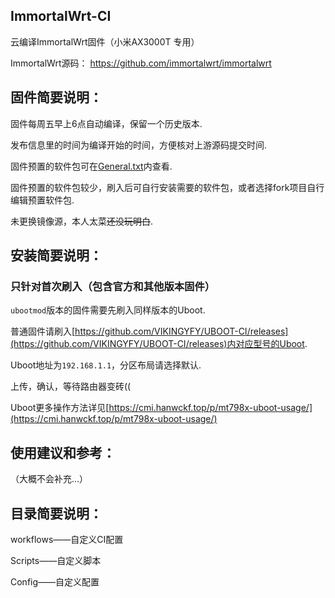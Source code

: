 ## ImmortalWrt-CI
云编译ImmortalWrt固件（小米AX3000T 专用）

ImmortalWrt源码：
https://github.com/immortalwrt/immortalwrt

## 固件简要说明：

固件每周五早上6点自动编译，保留一个历史版本.

发布信息里的时间为编译开始的时间，方便核对上游源码提交时间.

固件预置的软件包可在[General.txt](https://github.com/Xiaodu233/ImmortalWrt-CI-AX3000T/blob/main/Config/General.txt)内查看.

固件预置的软件包较少，刷入后可自行安装需要的软件包，或者选择fork项目自行编辑预置软件包.

未更换镜像源，本人太菜~~还没玩明白~~.

## 安装简要说明：

### 只针对首次刷入（包含官方和其他版本固件）

`ubootmod`版本的固件需要先刷入同样版本的Uboot.

普通固件请刷入[https://github.com/VIKINGYFY/UBOOT-CI/releases](https://github.com/VIKINGYFY/UBOOT-CI/releases)内对应型号的Uboot.

Uboot地址为`192.168.1.1`，分区布局请选择默认.

上传，确认，等待路由器变砖((

Uboot更多操作方法详见[https://cmi.hanwckf.top/p/mt798x-uboot-usage/](https://cmi.hanwckf.top/p/mt798x-uboot-usage/)

## 使用建议和参考：

（大概不会补充...）

## 目录简要说明：

workflows——自定义CI配置

Scripts——自定义脚本

Config——自定义配置

